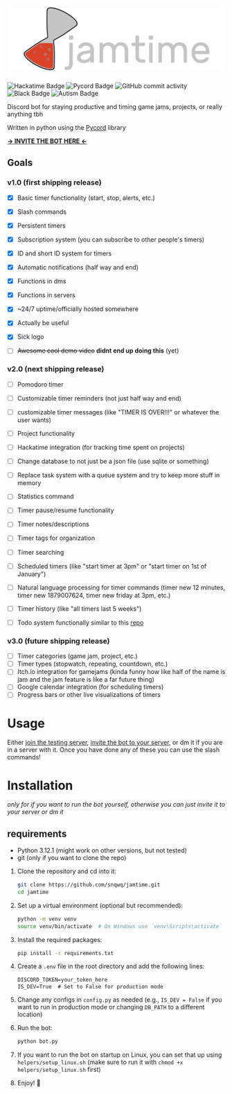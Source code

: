 # ![Jamtime](./assets/full_logo_light.png)
![Hackatime Badge](https://hackatime-badge.hackclub.com/U091H0MHT2B/jamtime?label=Time%20Wasted&style=for-the-badge)
![Pycord Badge](https://img.shields.io/badge/made_with-pycord-%237289da?style=for-the-badge&logo=discord&labelColor=%23424549)
![GitHub commit activity](https://img.shields.io/github/commit-activity/t/snqwq/jamtime?style=for-the-badge)
![Black Badge](https://img.shields.io/badge/code%20style-black-000000?style=for-the-badge)
![Autism Badge](https://img.shields.io/badge/powered_by-evil_autism-%23de3449?style=for-the-badge)

Discord bot for staying productive and timing game jams, projects, or really anything tbh

Written in python using the [Pycord](https://pycord.dev) library

[**→ INVITE THE BOT HERE ←**](https://discord.com/oauth2/authorize?client_id=1389020970739826799&permissions=17602923513856&integration_type=0&scope=bot)

## Goals

### v1.0 (first shipping release)
- [x] Basic timer functionality (start, stop, alerts, etc.)
- [x] Slash commands
- [x] Persistent timers
- [x] Subscription system (you can subscribe to other people's timers)
- [x] ID and short ID system for timers
- [x] Automatic notifications (half way and end)
- [x] Functions in dms
- [x] Functions in servers
- [x] ~24/7 uptime/officially hosted somewhere
- [x] Actually be useful
- [x] Sick logo
- [ ] ~~Awesome cool demo video~~ **didnt end up doing this** (yet)


### v2.0 (next shipping release)
- [ ] Pomodoro timer
- [ ] Customizable timer reminders (not just half way and end)
- [ ] customizable timer messages (like "TIMER IS OVER!!!" or whatever the user wants)
- [ ] Project functionality
- [ ] Hackatime integration (for tracking time spent on projects)
- [ ] Change database to not just be a json file (use sqlite or something)
- [ ] Replace task system with a queue system and try to keep more stuff in memory
- [ ] Statistics command
- [ ] Timer pause/resume functionality
- [ ] Timer notes/descriptions
- [ ] Timer tags for organization
- [ ] Timer searching
- [ ] Scheduled timers (like "start timer at 3pm" or "start timer on 1st of January")
- [ ] Natural language processing for timer commands (timer new 12 minutes, timer new 1879007624, timer new friday at 3pm, etc.)
- [ ] Timer history (like "all timers last 5 weeks")
- [ ] Todo system functionally similar to this [repo](https://github.com/sioodmy/todo/)


### v3.0 (future shipping release)
- [ ] Timer categories (game jam, project, etc.)
- [ ] Timer types (stopwatch, repeating, countdown, etc.)
- [ ] Itch.io integration for gamejams (kinda funny how like half of the name is jam and the jam feature is like a far future thing)
- [ ] Google calendar integration (for scheduling timers)
- [ ] Progress bars or other live visualizations of timers

# Usage

Either [join the testing server](https://discord.gg/H7yAtwtnJH), [invite the bot to your server](https://discord.com/oauth2/authorize?client_id=1389020970739826799&permissions=17602923513856&integration_type=0&scope=bot), or dm it if you are in a server with it.
Once you have done any of these you can use the slash commands!

# Installation

*only for if you want to run the bot yourself, otherwise you can just invite it to your server or dm it*

## requirements
- Python 3.12.1 (might work on other versions, but not tested)
- git (only if you want to clone the repo)

1. Clone the repository and cd into it:
    ```bash
    git clone https://github.com/snqwq/jamtime.git
    cd jamtime
    ```

2. Set up a virtual environment (optional but recommended):
    ```bash
    python -m venv venv
    source venv/bin/activate  # On Windows use `venv\Scripts\activate`
    ```

3. Install the required packages:
    ```bash
    pip install -r requirements.txt
    ```

4. Create a `.env` file in the root directory and add the following lines:
    ```env
    DISCORD_TOKEN=your_token_here
    IS_DEV=True  # Set to False for production mode
    ```

5. Change any configs in `config.py` as needed (e.g., `IS_DEV = False` if you want to run in production mode or changing `DB_PATH` to a different location)

6. Run the bot:
    ```bash
    python bot.py
    ```
7. If you want to run the bot on startup on Linux, you can set that up using `helpers/setup_linux.sh` (make sure to run it with `chmod +x helpers/setup_linux.sh` first)

8. Enjoy! 🎉